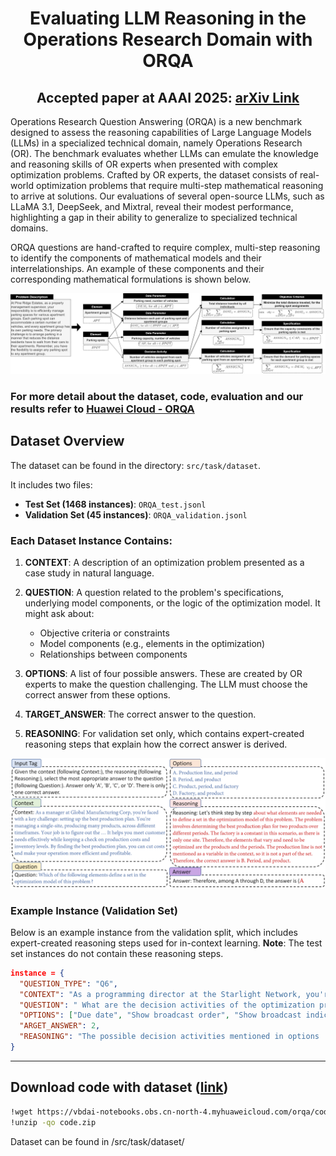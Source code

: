 <h1 align="center"><strong>
Evaluating LLM Reasoning in the Operations Research Domain with ORQA
</strong></h1>

<h2 align="center"><strong>Accepted paper at AAAI 2025: <a href="https://arxiv.org/abs/2412.17874">arXiv Link</a></strong></h2>
  
Operations Research Question Answering (ORQA) is a new benchmark designed to assess the reasoning capabilities of Large Language Models (LLMs) in a specialized technical domain, namely Operations Research (OR). The benchmark evaluates whether LLMs can emulate the knowledge and reasoning skills of OR experts when presented with complex optimization problems. Crafted by OR experts, the dataset consists of real-world optimization problems that require multi-step mathematical reasoning to arrive at solutions. Our evaluations of several open-source LLMs, such as LLaMA 3.1, DeepSeek, and Mixtral, reveal their modest performance, highlighting a gap in their ability to generalize to specialized technical domains.


ORQA questions are hand-crafted to require complex, multi-step reasoning to identify the components of mathematical models and their interrelationships. An example of these components and their corresponding mathematical formulations is shown below.

<p align="center">
  <img src="img/ORQA-Fig2.png" width="1000" />
</p>

### For more detail about the dataset, code, evaluation and our results refer to [Huawei Cloud - ORQA](https://developer.huaweicloud.com/develop/aigallery/notebook/detail?id=6b98c56e-913b-47ef-8d9f-3266c8aec06a)


## Dataset Overview

The dataset can be found in the directory: `src/task/dataset`.

It includes two files:

- **Test Set (1468 instances)**: `ORQA_test.jsonl`
- **Validation Set (45 instances)**: `ORQA_validation.jsonl`

### Each Dataset Instance Contains:

1. **CONTEXT**: A description of an optimization problem presented as a case study in natural language.

2. **QUESTION**: A question related to the problem's specifications, underlying model components, or the logic of the optimization model. It might ask about:
   - Objective criteria or constraints
   - Model components (e.g., elements in the optimization)
   - Relationships between components

3. **OPTIONS**: A list of four possible answers. These are created by OR experts to make the question challenging. The LLM must choose the correct answer from these options.

4. **TARGET_ANSWER**: The correct answer to the question.

5. **REASONING**: For validation set only, which contains expert-created reasoning steps that explain how the correct answer is derived.

<p align="center">
  <img src="img/data_breakdown.PNG" width="1000" />
</p>

### Example Instance (Validation Set)

Below is an example instance from the validation split, which includes expert-created reasoning steps used for in-context learning. **Note**: The test set instances do not contain these reasoning steps.

```json
instance = {
  "QUESTION_TYPE": "Q6", 
  "CONTEXT": "As a programming director at the Starlight Network, you're tasked with creating a lineup for the prime-time broadcasting...",
  "QUESTION": " What are the decision activities of the optimization problem?",
  "OPTIONS": ["Due date", "Show broadcast order", "Show broadcast indicator", "Processing time"], 
  "ARGET_ANSWER": 2, 
  "REASONING": "The possible decision activities mentioned in options ..."
}
```
---

## Download code with dataset ([link](https://vbdai-notebooks.obs.cn-north-4.myhuaweicloud.com/orqa/code.zip))

```bash
!wget https://vbdai-notebooks.obs.cn-north-4.myhuaweicloud.com/orqa/code.zip
!unzip -qo code.zip
```
Dataset can be found in /src/task/dataset/
